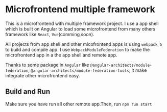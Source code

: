 # Microfrontend multiple framework

This is a microfrontend with multiple framework project. I use a app shell which is built on Angular to load some microfrontend from many others framework like `React`, `Vue`(comming soon).

All projects from app shell and other micofrontend apps is using `webpack 5` to build and compile app. I use `WebpackModuleFederation` to make the microfrontend app in a the app shell and remote app.

Thanks to some package in `Angular` like `@angular-architects/module-federation`, `@angular-architects/module-federation-tools`, it make integrate other microfrontend easy.

## Build and Run

Make sure you have run all other remote app.Then,
run `npm run start`
